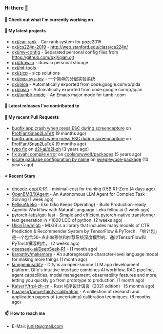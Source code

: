 ### Hi there 👋

#### 👷 Check out what I'm currently working on


#### 🌱 My latest projects

- [qxj/car-rank](https://github.com/qxj/car-rank) - Car rank system for ppzc2015
- [qxj/cs224n-2019](https://github.com/qxj/cs224n-2019) - http://web.stanford.edu/class/cs224n/
- [qxj/my-config](https://github.com/qxj/my-config) - Separated personal config files from https://github.com/qxj/jqian.git
- [qxj/draw.io](https://github.com/qxj/draw.io) - draw.io personal storage
- [qxj/ml-tools](https://github.com/qxj/ml-tools) - 
- [qxj/sicp](https://github.com/qxj/sicp) - sicp solutions
- [qxj/exp-sys-toy](https://github.com/qxj/exp-sys-toy) - 一个简单的分层实验系统
- [qxj/plda](https://github.com/qxj/plda) - Automatically exported from code.google.com/p/plda
- [qxj/jqian](https://github.com/qxj/jqian) - Automatically exported from code.google.com/p/jqian
- [qxj/tumblr-mode](https://github.com/qxj/tumblr-mode) - An Emacs major mode for tumblr.com

#### 🔭 Latest releases I've contributed to


#### 🔨 My recent Pull Requests

- [bugfix app crash when press ESC during screencapture](https://github.com/ProfFan/Snap2LaTeX/pull/9) on [ProfFan/Snap2LaTeX](https://github.com/ProfFan/Snap2LaTeX) (9 months ago)
- [bugfix app crash when press ESC during screencapture](https://github.com/ProfFan/Snap2LaTeX/pull/8) on [ProfFan/Snap2LaTeX](https://github.com/ProfFan/Snap2LaTeX) (9 months ago)
- [typo fix](https://github.com/d2l-ai/d2l-zh/pull/999) on [d2l-ai/d2l-zh](https://github.com/d2l-ai/d2l-zh) (3 years ago)
- [fix avahi compile error](https://github.com/coolsnowwolf/packages/pull/39) on [coolsnowwolf/packages](https://github.com/coolsnowwolf/packages) (5 years ago)
- [locate package configuration by name](https://github.com/jwiegley/use-package/pull/191) on [jwiegley/use-package](https://github.com/jwiegley/use-package) (10 years ago)

#### ⭐ Recent Stars

- [dhcode-cpp/X-R1](https://github.com/dhcode-cpp/X-R1) - minimal-cost for training 0.5B R1-Zero (4 days ago)
- [OpenBMB/XAgent](https://github.com/OpenBMB/XAgent) - An Autonomous LLM Agent for Complex Task Solving (1 week ago)
- [FellouAI/eko](https://github.com/FellouAI/eko) - Eko (Eko Keeps Operating) - Build Production-ready Agentic Workflow with Natural Language - eko.fellou.ai (1 week ago)
- [pytorch-labs/gpt-fast](https://github.com/pytorch-labs/gpt-fast) - Simple and efficient pytorch-native transformer text generation in &lt;1000 LOC of python. (2 weeks ago)
- [UlionTse/mlgb](https://github.com/UlionTse/mlgb) - MLGB is a library that includes many models of CTR Prediction &amp; Recommender System by TensorFlow &amp; PyTorch. 「妙计包」是一个包含50&#43;点击率预估和推荐系统深度模型的、通过TensorFlow和PyTorch撰写的库。 (2 weeks ago)
- [deepseek-ai/DeepSeek-R1](https://github.com/deepseek-ai/DeepSeek-R1) -  (1 month ago)
- [karpathy/makemore](https://github.com/karpathy/makemore) - An autoregressive character-level language model for making more things (1 month ago)
- [langgenius/dify](https://github.com/langgenius/dify) - Dify is an open-source LLM app development platform. Dify&#39;s intuitive interface combines AI workflow, RAG pipeline, agent capabilities, model management, observability features and more, letting you quickly go from prototype to production. (1 month ago)
- [KaiserY/trpl-zh-cn](https://github.com/KaiserY/trpl-zh-cn) - Rust 程序设计语言（2021 edition） (5 months ago)
- [huangsg1/uncertainty-calibration](https://github.com/huangsg1/uncertainty-calibration) - A collection of research and application papers of (uncertainty) calibration techniques. (8 months ago)

#### 📫 How to reach me

- E-Mail: junist@gmail.com

